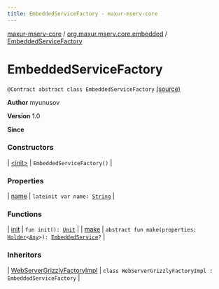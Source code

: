 ```yaml
---
title: EmbeddedServiceFactory - maxur-mserv-core
---
```


[maxur-mserv-core](../../index.html) / [org.maxur.mserv.core.embedded](../index.html) / [EmbeddedServiceFactory](.)

# EmbeddedServiceFactory

`@Contract abstract class EmbeddedServiceFactory` [(source)](https://github.com/myunusov/maxur-mserv/tree/master/maxur-mserv-core/src/main/kotlin/org/maxur/mserv/core/embedded/EmbeddedServiceFactory.kt#L16)

**Author**
myunusov

**Version**
1.0

**Since**

### Constructors

| [&lt;init&gt;](-init-.html) | `EmbeddedServiceFactory()` |

### Properties

| [name](name.html) | `lateinit var name: `[`String`](https://kotlinlang.org/api/latest/jvm/stdlib/kotlin/-string/index.html) |

### Functions

| [init](init.html) | `fun init(): `[`Unit`](https://kotlinlang.org/api/latest/jvm/stdlib/kotlin/-unit/index.html) |
| [make](make.html) | `abstract fun make(properties: `[`Holder`](../../org.maxur.mserv.core.domain/-holder/index.html)`<`[`Any`](https://kotlinlang.org/api/latest/jvm/stdlib/kotlin/-any/index.html)`>): `[`EmbeddedService`](../-embedded-service/index.html)`?` |

### Inheritors

| [WebServerGrizzlyFactoryImpl](../../org.maxur.mserv.core.embedded.grizzly/-web-server-grizzly-factory-impl/index.html) | `class WebServerGrizzlyFactoryImpl : EmbeddedServiceFactory` |

